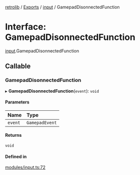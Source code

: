 [retrolib](../README.md) / [Exports](../modules.md) / [input](../modules/input.md) / GamepadDisonnectedFunction

# Interface: GamepadDisonnectedFunction

[input](../modules/input.md).GamepadDisonnectedFunction

## Callable

### GamepadDisonnectedFunction

▸ **GamepadDisonnectedFunction**(`event`): `void`

#### Parameters

| Name | Type |
| :------ | :------ |
| `event` | `GamepadEvent` |

#### Returns

`void`

#### Defined in

[modules/input.ts:72](https://github.com/philbgarner/retrolib/blob/84e78a1/src/modules/input.ts#L72)
